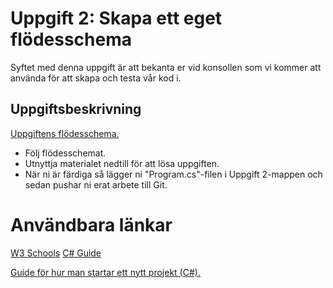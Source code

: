 # Uppgift 2: Skapa ett eget flödesschema

Syftet med denna uppgift är att bekanta er vid konsollen som vi kommer att använda för att skapa och testa vår kod i. 

## Uppgiftsbeskrivning

[Uppgiftens flödesschema.](output.pdf)

* Följ flödesschemat. 
* Utnyttja materialet nedtill för att lösa uppgiften.
* När ni är färdiga så lägger ni "Program.cs"-filen i Uppgift 2-mappen och sedan pushar ni erat arbete till Git.


# Användbara länkar
[W3 Schools](https://www.w3schools.com/cs/cs_output.php?authuser=1)
[C# Guide](https://csharp.progdocs.se/grundlaggande/konsollen-console)

[Guide för hur man startar ett nytt projekt (C#).](guide-för-nya-projekt.pdf)